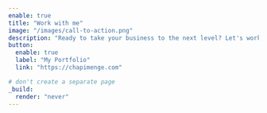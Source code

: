 ```yaml
---
enable: true
title: "Work with me"
image: "/images/call-to-action.png"
description: "Ready to take your business to the next level? Let's work together to create something great."
button:
  enable: true
  label: "My Portfolio"
  link: "https://chapimenge.com"

# don't create a separate page
_build:
  render: "never"
---
```


